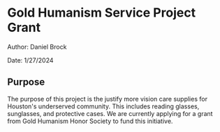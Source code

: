 # Gold Humanism Service Project Grant

Author: Daniel Brock

Date: 1/27/2024

## Purpose

The purpose of this project is the justify more vision care supplies for Houston's underserved community. This includes reading glasses, sunglasses, and protective cases. We are currently applying for a grant from Gold Humanism Honor Society to fund this initiative.
